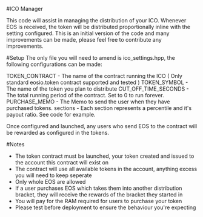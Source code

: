 #ICO Manager

This code will assist in managing the distribution of your ICO. Whenever EOS is received, the token will be distributed proportionally
inline with the setting configured. This is an initial version of the code and many improvements can be made, please feel free to contribute
any improvements.

#Setup
The only file you will need to amend is ico_settings.hpp, the following configurations can be made:

TOKEN_CONTRACT - The name of the contract running the ICO ( Only standard eosio.token contract supported and tested )
TOKEN_SYMBOL - The name of the token you plan to distribute
CUT_OFF_TIME_SECONDS - The total running period of the contract. Set to 0 to run forever.
PURCHASE_MEMO - The Memo to send the user when they have purchased tokens.
sections - Each section represents a percentile and it's payout ratio. See code for example.

Once configured and launched, any users who send EOS to the contract will be rewarded as configured in the tokens.

#Notes
- The token contract must be launched, your token created and issued to the account this contract will exist on
- The contract will use all available tokens in the account, anything excess you will need to keep seperate
- Only whole EOS are allowed
- If a user purchases EOS which takes them into another distribution bracket, they will receive the rewards of the bracket they started in
- You will pay for the RAM required for users to purchase your token
- Please test before deployment to ensure the behaviour you're expecting
